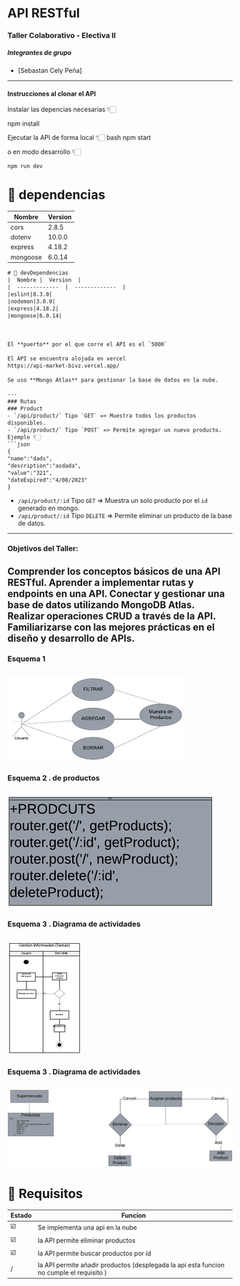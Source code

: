 # API RESTful 
### Taller Colaborativo - Electiva II

##### Integrantes de grupo
- [Sebastan Cely Peña]


---
#### Instrucciones al clonar el API
Instalar las depencias necesarias 👇🏻

npm install

Ejecutar la API de forma local 👇🏻
bash
npm start

o en modo desarrollo 👇🏻
```bash
npm run dev
```
# 🎯 dependencias
|  Nombre |  Version  |
|  -------------  |  -------------  |
|cors|2.8.5|  
| dotenv|10.0.0|
|express|4.18.2|
|mongoose|6.0.14|

```
# 🎯 devDependencias
|  Nombre |  Version  |
|  -------------  |  -------------  |
|eslint|8.3.0|  
|nodemon|3.0.0|
|express|4.18.2|
|mongoose|6.0.14|


    
El **puerto** por el que corre el API es el `5000`

El API se encuentra alojada en vercel
https://api-market-bivz.vercel.app/

Se uso **Mongo Atlas** para gestionar la base de datos en la nube.  

---
### Rutas 
### Product 
- `/api/product/` Tipo `GET` => Muestra todos los productos disponibles.
- `/api/product/` Tipo `POST` => Permite agregar un nuevo producto. Ejemplo 👇🏻
```json
{
"name":"dads",
"description":"asdada",
"value":"321",
"dateExpired":"4/08/2023"
}
```
- `/api/product/:id` Tipo `GET` => Muestra un solo producto por el `id` generado en mongo.
-  `/api/product/:id` Tipo `DELETE` => Permite eliminar un producto de la base de datos.
---
### Objetivos del Taller:

Comprender los conceptos básicos de una API RESTful.
Aprender a implementar rutas y endpoints en una API.
Conectar y gestionar una base de datos utilizando MongoDB Atlas.
Realizar operaciones CRUD a través de la API.
Familiarizarse con las mejores prácticas en el diseño y desarrollo de APIs.
---
### Esquema 1 
![Vistaprevia](https://github.com/SebastianL2/api-market/blob/main/IMG/Diagrama%20en%20blanco%20(15).png?raw=true)
---
### Esquema 2 . de productos
![Vistaprevia2](https://github.com/SebastianL2/api-market/blob/main/IMG/Diagrama%20en%20blanco%20(11).png?raw=true)
---
### Esquema 3 . Diagrama de actividades
![Vistaprevia3](https://github.com/SebastianL2/api-market/blob/main/IMG/Diagrama%20en%20blanco%20(12).png?raw=true)
---
### Esquema 3 . Diagrama de actividades

![Vistaprevia3](https://github.com/SebastianL2/api-market/blob/main/IMG/Diagrama%20en%20blanco%20(6).png?raw=true)
---

# 🎯 Requisitos  
|  Estado  |  Funcion  |
|  -------------  |  -------------  |
|☑️|Se implementa una api en la nube|  
|☑️|la API permite eliminar productos|
|☑️|la API permite buscar productos por id|
|/|la API permite añadir productos (desplegada la api esta funcion no cumple el requisito )|


